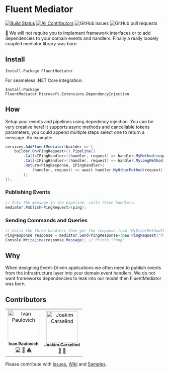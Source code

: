 # Fluent Mediator
[![Build Status](https://ivanpaulovich.visualstudio.com/FluentMediator/_apis/build/status/ivanpaulovich.FluentMediator?branchName=master)](https://ivanpaulovich.visualstudio.com/FluentMediator/_build/latest?definitionId=24&branchName=master) [![All Contributors](https://img.shields.io/badge/all_contributors-2-orange.svg?style=flat-square)](#contributors) ![GitHub issues](https://img.shields.io/github/issues/ivanpaulovich/FluentMediator) ![GitHub pull requests](https://img.shields.io/github/issues-pr/ivanpaulovich/FluentMediator)

:twisted_rightwards_arrows: We will not require you to implement framework interfaces or to add dependencies to your domain events and handlers. Finally a really loosely coupled mediator library was born.

## Install

```
Install-Package FluentMediator
```

For seameless .NET Core integration:

```
Install-Package FluentMediator.Microsoft.Extensions.DependencyInjection
```

## How

Setup your events and pipelines using depedency injection. You can be very creative here! It supports async methods and cancellable tokens parameters, you could append multiple steps select one to return a message. An example:

```c#
services.AddFluentMediator(builder => {
    builder.On<PingRequest>().Pipeline()
        .Call<IPingHandler>((handler, request) => handler.MyMethod(request))
        .Call<IPingHandler>((handler, request) => handler.MyLongMethod(request))
        .Return<PingResponse, IPingHandler>(
            (handler, request) => await handler.MyOtherMethod(request)
        );
});
```

### Publishing Events

```c#
// Puts the message in the pipeline, calls three handlers.
mediator.Publish<PingRequest>(ping);
```

### Sending Commands and Queries

```c#
// Calls the three handlers then get the response from `MyOtherMethod(PingRequest)`.
PingResponse response = mediator.Send<PingResponse>(new PingRequest("Ping"));
Console.WriteLine(response.Message); // Prints "Pong"
```

## Why

When designing Event-Driven applications we often need to publish events from the infrastructure layer into your domain event handlers. We do not want frameworks dependencies to leak into our model then FluentMediator was born. 

## Contributors

<!-- ALL-CONTRIBUTORS-LIST:START - Do not remove or modify this section -->
<!-- prettier-ignore -->
<table>
  <tr>
    <td align="center"><a href="https://paulovich.net"><img src="https://avatars3.githubusercontent.com/u/7133698?v=4" width="100px;" alt="Ivan Paulovich"/><br /><sub><b>Ivan Paulovich</b></sub></a><br /><a href="https://github.com/ivanpaulovich/FluentMediator/commits?author=ivanpaulovich" title="Code">💻</a> <a href="#design-ivanpaulovich" title="Design">🎨</a> <a href="https://github.com/ivanpaulovich/FluentMediator/commits?author=ivanpaulovich" title="Tests">⚠️</a></td>
    <td align="center"><a href="http://www.carselind.se"><img src="https://avatars1.githubusercontent.com/u/439028?v=4" width="100px;" alt="Joakim Carselind"/><br /><sub><b>Joakim Carselind</b></sub></a><br /><a href="#review-joacar" title="Reviewed Pull Requests">👀</a> <a href="#ideas-joacar" title="Ideas, Planning, & Feedback">🤔</a></td>
  </tr>
</table>

<!-- ALL-CONTRIBUTORS-LIST:END -->

Please contribute with [Issues](https://github.com/ivanpaulovich/FluentMediator/issues), [Wiki](https://github.com/ivanpaulovich/FluentMediator/wiki) and [Samples](https://github.com/ivanpaulovich/FluentMediator/tree/master/samples).
